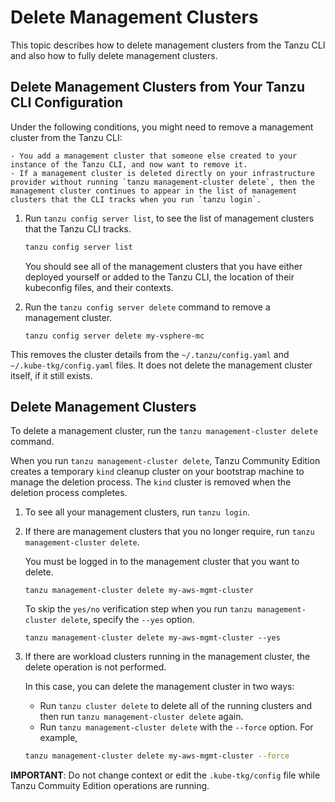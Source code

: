 # Delete Management Clusters
This topic describes how to delete management clusters from the Tanzu CLI and also how to fully delete management clusters.
##  Delete Management Clusters from Your Tanzu CLI Configuration

Under the following conditions, you might need to remove a management cluster from the Tanzu CLI:

    - You add a management cluster that someone else created to your instance of the Tanzu CLI, and now want to remove it.
    - If a management cluster is deleted directly on your infrastructure provider without running `tanzu management-cluster delete`, then the management cluster continues to appear in the list of management clusters that the CLI tracks when you run `tanzu login`.

1. Run `tanzu config server list`, to see the list of management clusters that the Tanzu CLI tracks.

   ```sh
   tanzu config server list
   ```

   You should see all of the management clusters that you have either deployed yourself or added to the Tanzu CLI, the location of their kubeconfig files, and their contexts.

1. Run the `tanzu config server delete` command to remove a management cluster.

   ```
   tanzu config server delete my-vsphere-mc
   ```

This removes the cluster details from the `~/.tanzu/config.yaml` and `~/.kube-tkg/config.yaml` files. It does not delete the management cluster itself, if it still exists.

## Delete Management Clusters

To delete a management cluster, run the `tanzu management-cluster delete` command.

When you run `tanzu management-cluster delete`, Tanzu Community Edition creates a temporary `kind` cleanup cluster on your bootstrap machine to manage the deletion process. The `kind` cluster is removed when the deletion process completes.

1. To see all your management clusters, run `tanzu login`.

1. If there are management clusters that you no longer require, run `tanzu management-cluster delete`.

    You must be logged in to the management cluster that you want to delete.

    ```
    tanzu management-cluster delete my-aws-mgmt-cluster
    ```

    To skip the `yes/no` verification step when you run `tanzu management-cluster delete`, specify the `--yes` option.

    ```
    tanzu management-cluster delete my-aws-mgmt-cluster --yes
    ```

1. If there are workload clusters running in the management cluster, the delete operation is not performed.

   In this case, you can delete the management cluster in two ways:

   - Run `tanzu cluster delete` to delete all of the running clusters and then run `tanzu management-cluster delete` again.
   - Run `tanzu management-cluster delete` with the `--force` option. For example,

   ```sh
   tanzu management-cluster delete my-aws-mgmt-cluster --force
   ```

**IMPORTANT**: Do not change context or edit the `.kube-tkg/config` file while Tanzu Commuity Edition operations are running.





